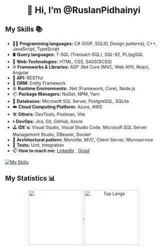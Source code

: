 <h1 align="center">👋 Hi, I’m @RuslanPidhainyi</h1>

## My Skills 📚 

- 👨‍💻 **Programming languages:** C# (OOP, SOLID, Design patterns), C++, JavaScript, TypeScript
- 🛢️ **Query languages:** T-SQL (Transact-SQL), SQL-92, PL/pgSQL
- 🎨 **Web-Technologies:** HTML, CSS, SASS(SCSS)     
- 🌐 **Frameworks & Libraries:** ASP .Net Core (MVC, Web API), React, Angular
- 🤵 **API:** RESTful
- 🤖 **ORM:** Entity Framework
- ⚙  **Runtime Environments:** .Net (Framework, Core),  Node.js
- 📦 **Package Managers:** NuGet, NPM, Yarn
- 💾 **Databases:** Microsoft SQL Server, PostgreSQL, SQLite
- ☁️ **Cloud Computing Platform:** Azure, AWS
- 🛠️ **Others:**  DevTools, Postman, Vite
- 🌀 **DevOps:** Jira, Git, GitHub, Azure
- 🕹️ **IDE`s:** Visual Studio, Visual Studio Code, Microsoft SQL Server Management Studio, DBeaver, Docker
- 👷 **Architectural pattern:** Monolite, MVC, Client-Server, Microservice
- 🧪 **Tests:** Unit, Integration
- 📫 **How to reach me:** <a href="https://www.linkedin.com/in/ruslan-pidhainyi-10539126b/" target="_blank">LinkedIn</a>
, <a href="mailto:ruslanpidhainyi02@gmail.com" target="_blank">Gmail</a>


[![My Skills](https://skillicons.dev/icons?i=js,ts,cs,dotnet,angular,html,css,sass,sqlite,mongodb,git,github,postman,vite,npm,yarn,visualstudio,vscode,figma,ps)](https://skillicons.dev)


## My Statistics 📊

<p align="center">
  <a href="https://github.com/anuraghazra/github-readme-stats">
    <img height=175 align="center" src="https://github-readme-stats.vercel.app/api?username=RuslanPidhainyi&theme=neon&show_icons=true">
  </a>
  <a href="https://github.com/anuraghazra/github-readme-stats">
    <img height=175 align="center" src="https://github-readme-stats.vercel.app/api/top-langs/?username=RuslanPidhainyi&layout=compact&theme=neon" alt="Top Langs">
  </a>
</p>



  <!---
RuslanPidhainyi/RuslanPidhainyi is a ✨ special ✨ repository because its `README.md` (this file) appears on your GitHub profile.
You can click the Preview link to take a look at your changes.
--->
